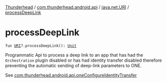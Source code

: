 [Thunderhead](../../index.md) / [com.thunderhead.android.api](../index.md) / [java.net.URI](index.md) / [processDeepLink](./process-deep-link.md)

# processDeepLink

`fun `[`URI`](https://docs.oracle.com/javase/6/docs/api/java/net/URI.html)`?.processDeepLink(): `[`Unit`](https://kotlinlang.org/api/latest/jvm/stdlib/kotlin/-unit/index.html)

Programmatic Api to process a deep link to an app
that has had the `Orchestration` plugin disabled
or has had identity transfer disabled
therefore preventing the automatic sending of deep-link
parameters to ONE.

See [com.thunderhead.android.api.oneConfigureIdentityTransfer](../one-configure-identity-transfer.md)


